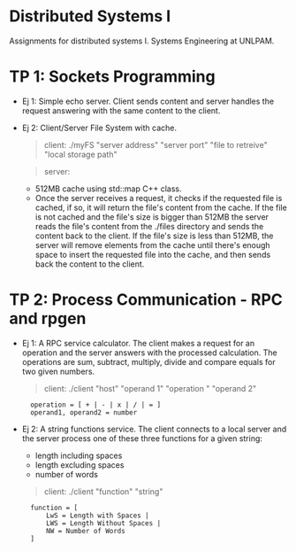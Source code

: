 # Distributed Systems I
Assignments for distributed systems I. Systems Engineering at UNLPAM.

# TP 1: Sockets Programming
- Ej 1: Simple echo server. Client sends content and server handles the request answering with the same content to the client.
- Ej 2: Client/Server File System with cache.
    > client: ./myFS "server address" "server port" "file to retreive" "local storage path"

    > server: 
    - 512MB cache using std::map C++ class.
    - Once the server receives a request, it checks if the requested file is cached, if so, it will return the file's content from the cache. If the file is not cached and the file's size is bigger than 512MB the server reads the file's content from the ./files directory and sends the content back to the client. If the file's size is less than 512MB, the server will remove elements from the cache until there's enough space to insert the requested file into the cache, and then sends back the content to the client.

# TP 2: Process Communication - RPC and rpgen
- Ej 1: A RPC service calculator. The client makes a request for an operation and the server answers with the processed calculation. The operations are sum, subtract, multiply, divide and compare equals for two given numbers.
    > client: ./client "host" "operand 1" "operation " "operand 2"
        
        operation = [ + | - | x | / | = ]
        operand1, operand2 = number
- Ej 2: A string functions service. The client connects to a local server and the server process one of these three functions for a given string: 
    - length including spaces
    - length excluding spaces
    - number of words

    > client: ./client "function" "string"
        
        function = [ 
            LwS = Length with Spaces | 
            LWS = Length Without Spaces | 
            NW = Number of Words
        ]
